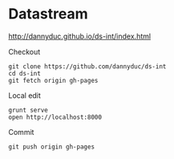 # Datastream

http://dannyduc.github.io/ds-int/index.html

Checkout

    git clone https://github.com/dannyduc/ds-int
    cd ds-int
    git fetch origin gh-pages
    
Local edit

    grunt serve
    open http://localhost:8000

Commit

    git push origin gh-pages
